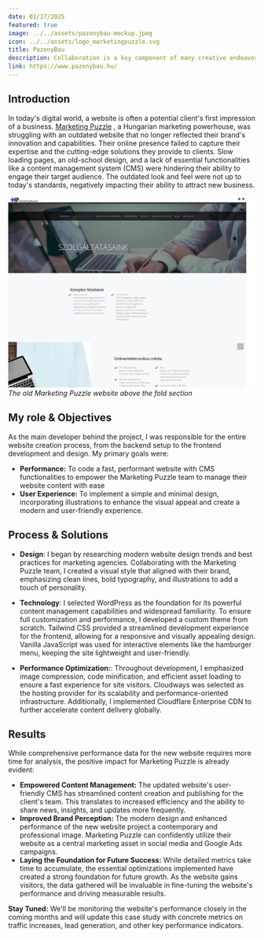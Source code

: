 ```yaml
---
date: 01/17/2025
featured: true
image: ../../assets/pazonybau-mockup.jpeg
icon: ../../assets/logo_marketingpuzzle.svg
title: PazonyBau
description: Collaboration is a key component of many creative endeavors, and music production is no exception.
link: https://www.pazonybau.hu/
---
```


## Introduction

In today's digital world, a website is often a potential client's first impression of a business. <a href="https://marketingpuzzle.hu/" target="_blank">Marketing Puzzle</a>
, a
Hungarian marketing powerhouse, was struggling with an outdated website that no longer reflected their brand's
innovation and capabilities. Their online presence failed to capture their expertise and the cutting-edge solutions they
provide to clients. Slow loading pages, an old-school design, and a lack of essential functionalities like a content
management system (CMS) were hindering their ability to engage their target audience. The outdated look and feel were
not up to today's standards, negatively impacting their ability to attract new business.

![Mockup of the website home page](../../assets/mp_old_website_screenshot.jpg "Marketing Puzzle old website screenshot")
_The old Marketing Puzzle website above the fold section_

## My role & Objectives

As the main developer behind the project, I was responsible for the entire website creation process, from the backend
setup to the frontend development and design. My primary goals were:

- **Performance:** To code a fast, performant website with CMS functionalities to empower the Marketing Puzzle team to
  manage their website content with ease
- **User Experience:** To implement a simple and minimal design, incorporating illustrations to enhance the visual
  appeal
  and create a modern and user-friendly experience.

## Process & Solutions

- **Design**: I began by researching modern website design trends and best practices for marketing agencies.
  Collaborating with the Marketing Puzzle team, I created a visual style that aligned with their brand, emphasizing
  clean lines, bold typography, and illustrations to add a touch of personality.
- **Technology**: I selected WordPress as the foundation for its powerful content management capabilities and widespread
  familiarity. To ensure full customization and performance, I developed a custom theme from scratch. Tailwind CSS
  provided a streamlined development experience for the frontend, allowing for a responsive and visually appealing
  design. Vanilla JavaScript was used for interactive elements like the hamburger menu, keeping the site lightweight and
  user-friendly.

- **Performance Optimization:**: Throughout development, I emphasized image compression, code minification, and
  efficient asset loading to ensure a fast experience for site visitors. Cloudways was selected as the hosting provider
  for its scalability and performance-oriented infrastructure. Additionally, I implemented Cloudflare Enterprise CDN to
  further accelerate content delivery globally.

## Results

While comprehensive performance data for the new website requires more time for analysis, the positive impact for
Marketing Puzzle is already evident:

- **Empowered Content Management:** The updated website's user-friendly CMS has streamlined content creation and
  publishing for the client's team. This translates to increased efficiency and the ability to share news, insights, and
  updates more frequently.
- **Improved Brand Perception:** The modern design and enhanced performance of the new website project a contemporary
  and professional image. Marketing Puzzle can confidently utilize their website as a central marketing asset in social
  media and Google Ads campaigns.
- **Laying the Foundation for Future Success:** While detailed metrics take time to accumulate, the essential
  optimizations implemented have created a strong foundation for future growth. As the website gains visitors, the data
  gathered will be invaluable in fine-tuning the website's performance and driving measurable results.

**Stay Tuned:** We'll be monitoring the website's performance closely in the coming months and will update this case
study with concrete metrics on traffic increases, lead generation, and other key performance indicators.
